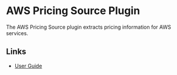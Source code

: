 # AWS Pricing Source Plugin

The AWS Pricing Source plugin extracts pricing information for AWS services.


## Links

- [User Guide](https://cloudquery.io/docs/plugins/sources/openapi/overview)

